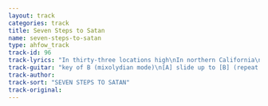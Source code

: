 ```yaml
---
layout: track
categories: track
title: Seven Steps to Satan
name: seven-steps-to-satan
type: ahfow_track
track-id: 96
track-lyrics: "In thirty-three locations high\nIn northern California\nSpace angels show the way\nSpace brothers save the day\nIt's nothin' but an overtone\nFrom a distant land unknown\nUnfavorable omens in the sky\nYou got no time to waste\nThe world is hard to understand\nInside my head it's rainin'\nA million billion trillion stars\nWhat's the use in tryin'?\nA second chance for a second chance\nShe's not the loving kind\nA tearless doll with plastic eyes\nHave you ever seen?\nSeven vodkas to the wind\nSeven ways from sundown\nSeventh heaven seventh veil\nI was only joking\nSeven vodkas to the wind\nSeven steps to Satan\nSeven cities made of gold\nI was only joking"
track-guitar: "key of B (mixolydian mode)\n[A] slide up to [B] (repeat throughout verses)\nIn thirty-three locations high\nIn northern California\nSpace angels show the way\nSpace brothers save the day\nIt's nothin' but an overtone\nFrom a distant land unknown\nUnfavorable omens in the sky\nYou got no time to waste\nbridge: F#m, A, B\n[A] slide up to [B] (repeat throughout verses)\nThe world is hard to understand\nInside my head it's rainin'\nA million billion trillion stars\nWhat's the use in tryin'?\nA second chance for a second chance\nShe's not the loving kind\nA tearless doll with plastic eyes\nHave you ever seen?\nchorus: F#m7, A, E7, Dsus2 (repeat)\nSeven vodkas to the wind\nSeven ways from sundown\nSeventh heaven seventh veil\nI was only joking\nSeven vodkas to the wind\nSeven steps to Satan\nSeven cities made of gold\nI was only joking\n(provided by dc)"
track-author: 
track-sort: "SEVEN STEPS TO SATAN"
track-original: 
---
```

